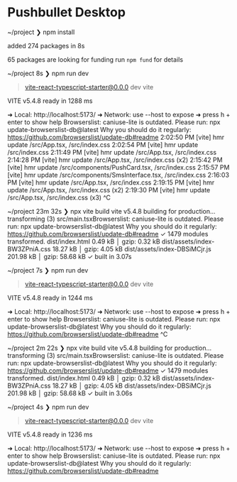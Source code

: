 # Pushbullet Desktop
~/project
❯ npm install

added 274 packages in 8s

65 packages are looking for funding
  run `npm fund` for details

~/project 8s
❯ npm run dev

> vite-react-typescript-starter@0.0.0 dev
> vite


  VITE v5.4.8  ready in 1288 ms

  ➜  Local:   http://localhost:5173/
  ➜  Network: use --host to expose
  ➜  press h + enter to show help
Browserslist: caniuse-lite is outdated. Please run:
  npx update-browserslist-db@latest
  Why you should do it regularly: https://github.com/browserslist/update-db#readme
2:02:50 PM [vite] hmr update /src/App.tsx, /src/index.css
2:02:54 PM [vite] hmr update /src/index.css
2:11:49 PM [vite] hmr update /src/App.tsx, /src/index.css
2:14:28 PM [vite] hmr update /src/App.tsx, /src/index.css (x2)
2:15:42 PM [vite] hmr update /src/components/PushCard.tsx, /src/index.css
2:15:57 PM [vite] hmr update /src/components/SmsInterface.tsx, /src/index.css
2:16:03 PM [vite] hmr update /src/App.tsx, /src/index.css
2:19:15 PM [vite] hmr update /src/App.tsx, /src/index.css (x2)
2:19:30 PM [vite] hmr update /src/App.tsx, /src/index.css (x3)
^C

~/project 23m 32s
❯ npx vite build
vite v5.4.8 building for production...
transforming (3) src/main.tsxBrowserslist: caniuse-lite is outdated. Please run:
  npx update-browserslist-db@latest
  Why you should do it regularly: https://github.com/browserslist/update-db#readme
✓ 1479 modules transformed.
dist/index.html                   0.49 kB │ gzip:  0.32 kB
dist/assets/index-BW3ZPniA.css   18.27 kB │ gzip:  4.05 kB
dist/assets/index-DBSiMCjr.js   201.98 kB │ gzip: 58.68 kB
✓ built in 3.07s

~/project 7s
❯ npm run dev

> vite-react-typescript-starter@0.0.0 dev
> vite


  VITE v5.4.8  ready in 1244 ms

  ➜  Local:   http://localhost:5173/
  ➜  Network: use --host to expose
  ➜  press h + enter to show help
Browserslist: caniuse-lite is outdated. Please run:
  npx update-browserslist-db@latest
  Why you should do it regularly: https://github.com/browserslist/update-db#readme
^C

~/project 2m 22s
❯ npx vite build
vite v5.4.8 building for production...
transforming (3) src/main.tsxBrowserslist: caniuse-lite is outdated. Please run:
  npx update-browserslist-db@latest
  Why you should do it regularly: https://github.com/browserslist/update-db#readme
✓ 1479 modules transformed.
dist/index.html                   0.49 kB │ gzip:  0.32 kB
dist/assets/index-BW3ZPniA.css   18.27 kB │ gzip:  4.05 kB
dist/assets/index-DBSiMCjr.js   201.98 kB │ gzip: 58.68 kB
✓ built in 3.06s

~/project 4s
❯ npm run dev

> vite-react-typescript-starter@0.0.0 dev
> vite


  VITE v5.4.8  ready in 1236 ms

  ➜  Local:   http://localhost:5173/
  ➜  Network: use --host to expose
  ➜  press h + enter to show help
Browserslist: caniuse-lite is outdated. Please run:
  npx update-browserslist-db@latest
  Why you should do it regularly: https://github.com/browserslist/update-db#readme
 








